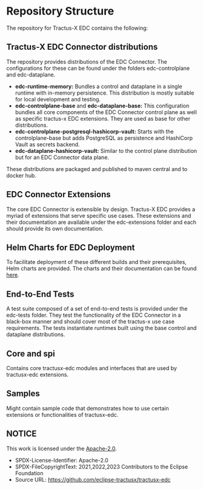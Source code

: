 # Repository Structure

The repository for Tractus-X EDC contains the following:

## Tractus-X EDC Connector distributions

The repository provides distributions of the EDC Connector. The configurations for these can be found under the folders
edc-controlplane and edc-dataplane.

- **edc-runtime-memory:** Bundles a control and dataplane in a single runtime with in-memory persistence.
  This distribution is mostly suitable for local development and testing.
- **edc-controlplane-base** and **edc-dataplane-base:** This configuration bundles all core components of the EDC
  Connector control plane as well as specific tractus-x EDC extensions. They are used as base for other distributions.
- **edc-controlplane-postgresql-hashicorp-vault:**  Starts with the controlplane-base but adds PostgreSQL as persistence
  and HashiCorp Vault as secrets backend.
- **edc-dataplane-hashicorp-vault:** Similar to the control plane distribution but for an EDC Connector data plane.

These distributions are packaged and published to maven central and to docker hub.

## EDC Connector Extensions

The core EDC Connector is extensible by design.
Tractus-X EDC provides a myriad of extensions that serve specific use cases.
These extensions and their documentation are available under the edc-extensions folder and each should provide its own
documentation.

## Helm Charts for EDC Deployment

To facilitate deployment of these different builds and their prerequisites,
Helm charts are provided. The charts and their documentation can be found
[here](https://github.com/eclipse-tractusx/tractusx-edc/blob/main/charts/README.md).

## End-to-End Tests

A test suite composed of a set of end-to-end tests is provided under the edc-tests folder.
They test the functionality of the EDC Connector in a black-box manner and should cover most of the tractus-x use case 
requirements.
The tests instantiate runtimes built using the base control and dataplane distributions.

## Core and spi
Contains core tractusx-edc modules and interfaces that are used by tractusx-edc extensions.

## Samples
Might contain sample code that demonstrates how to use certain extensions or functionalities of tractusx-edc.

## NOTICE

This work is licensed under the [Apache-2.0](https://www.apache.org/licenses/LICENSE-2.0).

- SPDX-License-Identifier: Apache-2.0
- SPDX-FileCopyrightText: 2021,2022,2023 Contributors to the Eclipse Foundation
- Source URL: <https://github.com/eclipse-tractusx/tractusx-edc>
